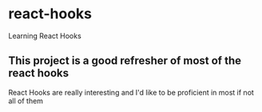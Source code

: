# react-hooks

Learning React Hooks

## This project is a good refresher of most of the react hooks

React Hooks are really interesting and I'd like to be proficient in most if not all of them
